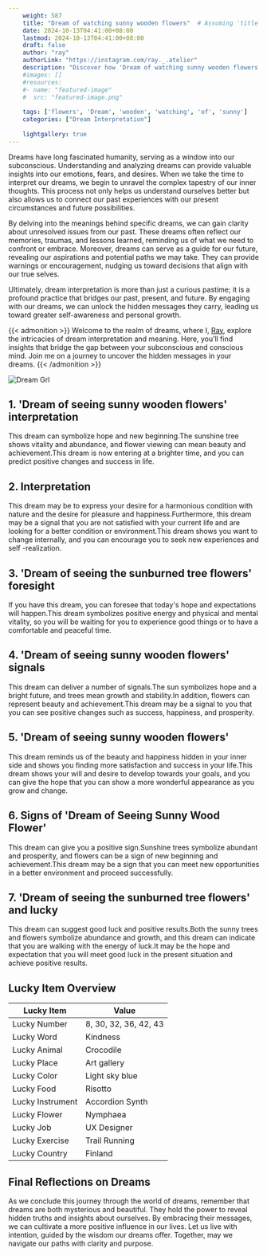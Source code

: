 ```yaml
---
    weight: 587
    title: "Dream of watching sunny wooden flowers"  # Assuming 'title' column exists
    date: 2024-10-13T04:41:00+08:00
    lastmod: 2024-10-13T04:41:00+08:00
    draft: false
    author: "ray"
    authorLink: "https://instagram.com/ray._.atelier"
    description: "Discover how 'Dream of watching sunny wooden flowers' can interpret your future and uncover its significant meanings in your life."
    #images: []
    #resources:
    #- name: "featured-image"
    #  src: "featured-image.png"
    
    tags: ['flowers', 'Dream', 'wooden', 'watching', 'of', 'sunny']
    categories: ["Dream Interpretation"]
    
    lightgallery: true
---
```

    
Dreams have long fascinated humanity, serving as a window into our subconscious. Understanding and analyzing dreams can provide valuable insights into our emotions, fears, and desires. When we take the time to interpret our dreams, we begin to unravel the complex tapestry of our inner thoughts. This process not only helps us understand ourselves better but also allows us to connect our past experiences with our present circumstances and future possibilities.

By delving into the meanings behind specific dreams, we can gain clarity about unresolved issues from our past. These dreams often reflect our memories, traumas, and lessons learned, reminding us of what we need to confront or embrace. Moreover, dreams can serve as a guide for our future, revealing our aspirations and potential paths we may take. They can provide warnings or encouragement, nudging us toward decisions that align with our true selves.

Ultimately, dream interpretation is more than just a curious pastime; it is a profound practice that bridges our past, present, and future. By engaging with our dreams, we can unlock the hidden messages they carry, leading us toward greater self-awareness and personal growth.

{{< admonition >}}
Welcome to the realm of dreams, where I, [Ray](https://instagram.com/ray._.atelier), explore the intricacies of dream interpretation and meaning. Here, you’ll find insights that bridge the gap between your subconscious and conscious mind. Join me on a journey to uncover the hidden messages in your dreams.
{{< /admonition >}}

![Dream Grl](https://cdn.pixabay.com/photo/2017/11/02/03/35/gothic-2910057_1280.jpg "Dream Grl")

## 1. 'Dream of seeing sunny wooden flowers' interpretation
This dream can symbolize hope and new beginning.The sunshine tree shows vitality and abundance, and flower viewing can mean beauty and achievement.This dream is now entering at a brighter time, and you can predict positive changes and success in life.

## 2. Interpretation
This dream may be to express your desire for a harmonious condition with nature and the desire for pleasure and happiness.Furthermore, this dream may be a signal that you are not satisfied with your current life and are looking for a better condition or environment.This dream shows you want to change internally, and you can encourage you to seek new experiences and self -realization.

## 3. 'Dream of seeing the sunburned tree flowers' foresight
If you have this dream, you can foresee that today's hope and expectations will happen.This dream symbolizes positive energy and physical and mental vitality, so you will be waiting for you to experience good things or to have a comfortable and peaceful time.

## 4. 'Dream of seeing sunny wooden flowers' signals
This dream can deliver a number of signals.The sun symbolizes hope and a bright future, and trees mean growth and stability.In addition, flowers can represent beauty and achievement.This dream may be a signal to you that you can see positive changes such as success, happiness, and prosperity.

## 5. 'Dream of seeing sunny wooden flowers'
This dream reminds us of the beauty and happiness hidden in your inner side and shows you finding more satisfaction and success in your life.This dream shows your will and desire to develop towards your goals, and you can give the hope that you can show a more wonderful appearance as you grow and change.

## 6. Signs of 'Dream of Seeing Sunny Wood Flower'
This dream can give you a positive sign.Sunshine trees symbolize abundant and prosperity, and flowers can be a sign of new beginning and achievement.This dream may be a sign that you can meet new opportunities in a better environment and proceed successfully.

## 7. 'Dream of seeing the sunburned tree flowers' and lucky
This dream can suggest good luck and positive results.Both the sunny trees and flowers symbolize abundance and growth, and this dream can indicate that you are walking with the energy of luck.It may be the hope and expectation that you will meet good luck in the present situation and achieve positive results.

## Lucky Item Overview
| Lucky Item          | Value              |
|---------------|--------------------|
| Lucky Number        | 8, 30, 32, 36, 42, 43  |
| Lucky Word          | Kindness |
| Lucky Animal        | Crocodile |
| Lucky Place         | Art gallery     |
| Lucky Color         | Light sky blue     |
| Lucky Food          | Risotto      |
| Lucky Instrument    | Accordion Synth |
| Lucky Flower        | Nymphaea    |
| Lucky Job           | UX Designer       |
| Lucky Exercise      | Trail Running  |
| Lucky Country       | Finland    |


##  Final Reflections on Dreams

As we conclude this journey through the world of dreams, remember that dreams are both mysterious and beautiful. They hold the power to reveal hidden truths and insights about ourselves. By embracing their messages, we can cultivate a more positive influence in our lives. Let us live with intention, guided by the wisdom our dreams offer. Together, may we navigate our paths with clarity and purpose.
